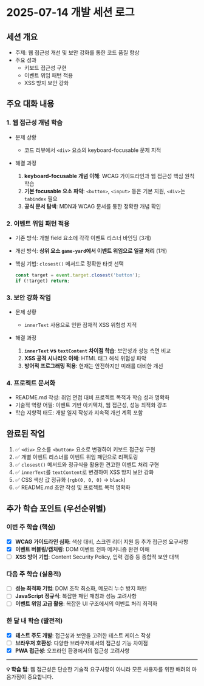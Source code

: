# 2025-07-14 개발 세션 로그

## 세션 개요

- 주제: 웹 접근성 개선 및 보안 강화를 통한 코드 품질 향상
- 주요 성과
  - 키보드 접근성 구현
  - 이벤트 위임 패턴 적용
  - XSS 방지 보안 강화

## 주요 대화 내용

### 1. 웹 접근성 개념 학습

- 문제 상황
  - 코드 리뷰에서 `<div>` 요소의 keyboard-focusable 문제 지적

- 해결 과정
  1. **keyboard-focusable 개념 이해**: WCAG 가이드라인과 웹 접근성 핵심 원칙 학습
  2. **기본 focusable 요소 파악**: `<button>`, `<input>` 등은 기본 지원, `<div>`는 `tabindex` 필요
  3. **공식 문서 탐색**: MDN과 WCAG 문서를 통한 정확한 개념 확인

### 2. 이벤트 위임 패턴 적용

- 기존 방식: 개별 field 요소에 각각 이벤트 리스너 바인딩 (3개)
- 개선 방식: **상위 요소 `game-yard`에서 이벤트 위임으로 일괄 처리** (1개)
- 핵심 기법: `closest()` 메서드로 정확한 타겟 선택

  ```javascript
  const target = event.target.closest('button');
  if (!target) return;
  ```

### 3. 보안 강화 작업

- 문제 상황
  - `innerText` 사용으로 인한 잠재적 XSS 위험성 지적

- 해결 과정
  1. **`innerText` vs `textContent` 차이점 학습**: 보안성과 성능 측면 비교
  2. **XSS 공격 시나리오 이해**: HTML 태그 해석 위험성 파악
  3. **방어적 프로그래밍 적용**: 현재는 안전하지만 미래를 대비한 개선

### 4. 프로젝트 문서화

- README.md 작성: 취업 면접 대비 프로젝트 목적과 학습 성과 명확화
- 기술적 역량 어필: 이벤트 기반 아키텍처, 웹 접근성, 성능 최적화 강조
- 학습 지향적 태도: 개발 일지 작성과 지속적 개선 계획 포함

## 완료된 작업

1. ✅ `<div>` 요소를 `<button>` 요소로 변경하여 키보드 접근성 구현
2. ✅ 개별 이벤트 리스너를 이벤트 위임 패턴으로 리팩토링
3. ✅ `closest()` 메서드와 정규식을 활용한 견고한 이벤트 처리 구현
4. ✅ `innerText`를 `textContent`로 변경하여 XSS 방지 보안 강화
5. ✅ CSS 색상 값 정규화 (`rgb(0, 0, 0)` → `black`)
6. ✅ README.md 초안 작성 및 프로젝트 목적 명확화

## 추가 학습 포인트 (우선순위별)

### 이번 주 학습 (핵심)

- [x] **WCAG 가이드라인 심화**: 색상 대비, 스크린 리더 지원 등 추가 접근성 요구사항
- [x] **이벤트 버블링/캡처링**: DOM 이벤트 전파 메커니즘 완전 이해
- [ ] **XSS 방어 기법**: Content Security Policy, 입력 검증 등 종합적 보안 대책

### 다음 주 학습 (실용적)

- [ ] **성능 최적화 기법**: DOM 조작 최소화, 메모리 누수 방지 패턴
- [ ] **JavaScript 정규식**: 복잡한 패턴 매칭과 성능 고려사항
- [ ] **이벤트 위임 고급 활용**: 복잡한 UI 구조에서의 이벤트 처리 최적화

### 한 달 내 학습 (발전적)

- [x] **테스트 주도 개발**: 접근성과 보안을 고려한 테스트 케이스 작성
- [ ] **브라우저 호환성**: 다양한 브라우저에서의 접근성 기능 차이점
- [x] **PWA 접근성**: 오프라인 환경에서의 접근성 고려사항

---

**💡 학습 팁**: 웹 접근성은 단순한 기술적 요구사항이 아니라 모든 사용자를 위한 배려의 마음가짐이 중요합니다.
